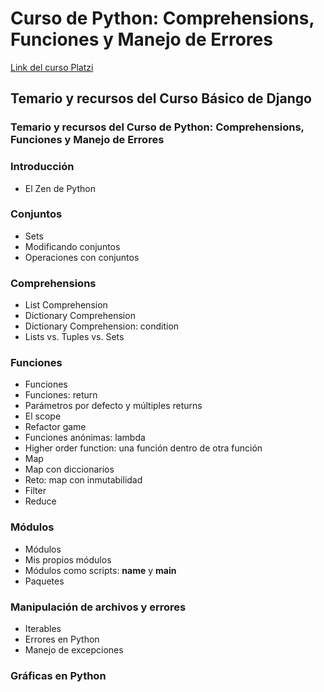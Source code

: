 # Curso de Python: Comprehensions, Funciones y Manejo de Errores

[Link del curso Platzi](https://platzi.com/cursos/python-funciones/)

## Temario y recursos del Curso Básico de Django

### Temario y recursos del Curso de Python: Comprehensions, Funciones y Manejo de Errores

### Introducción
* El Zen de Python

### Conjuntos
* Sets
* Modificando conjuntos
* Operaciones con conjuntos

### Comprehensions
* List Comprehension
* Dictionary Comprehension
* Dictionary Comprehension: condition
* Lists vs. Tuples vs. Sets

### Funciones
* Funciones
* Funciones: return
* Parámetros por defecto y múltiples returns
* El scope
* Refactor game
* Funciones anónimas: lambda
* Higher order function: una función dentro de otra función
* Map
* Map con diccionarios
* Reto: map con inmutabilidad
* Filter
* Reduce

### Módulos
* Módulos
* Mis propios módulos
* Módulos como scripts: __name__ y __main__
* Paquetes

### Manipulación de archivos y errores
* Iterables
* Errores en Python
* Manejo de excepciones

### Gráficas en Python